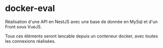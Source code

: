 # docker-eval

Réalisation d'une API en NestJS avec une base de donnée en MySql et d'un Front sous VueJS.

Tous ces éléments seront lancable depuis un conteneur docker, avec toutes les connexions réalisées.